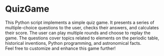 # QuizGame
  This Python script implements a simple quiz game. It presents a series of multiple-choice questions to the user, checks their answers, and calculates their score. The user can play multiple rounds and choose to replay the game. The questions cover topics related to elements on the periodic table, historical inventions, Python programming, and astronomical facts.  
  Feel free to customize and enhance this game further!
